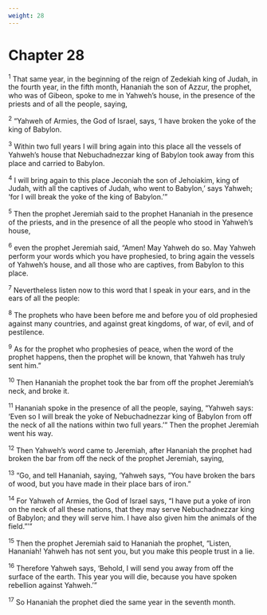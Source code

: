 ```yaml
---
weight: 28
---
```


# Chapter 28

<sup>1</sup> That same year, in the beginning of the reign of Zedekiah king of Judah, in the fourth year, in the fifth month, Hananiah the son of Azzur, the prophet, who was of Gibeon, spoke to me in Yahweh’s house, in the presence of the priests and of all the people, saying, 

<sup>2</sup> “Yahweh of Armies, the God of Israel, says, ‘I have broken the yoke of the king of Babylon. 

<sup>3</sup> Within two full years I will bring again into this place all the vessels of Yahweh’s house that Nebuchadnezzar king of Babylon took away from this place and carried to Babylon. 

<sup>4</sup> I will bring again to this place Jeconiah the son of Jehoiakim, king of Judah, with all the captives of Judah, who went to Babylon,’ says Yahweh; ‘for I will break the yoke of the king of Babylon.’” 

<sup>5</sup> Then the prophet Jeremiah said to the prophet Hananiah in the presence of the priests, and in the presence of all the people who stood in Yahweh’s house, 

<sup>6</sup> even the prophet Jeremiah said, “Amen! May Yahweh do so. May Yahweh perform your words which you have prophesied, to bring again the vessels of Yahweh’s house, and all those who are captives, from Babylon to this place. 

<sup>7</sup> Nevertheless listen now to this word that I speak in your ears, and in the ears of all the people: 

<sup>8</sup> The prophets who have been before me and before you of old prophesied against many countries, and against great kingdoms, of war, of evil, and of pestilence. 

<sup>9</sup> As for the prophet who prophesies of peace, when the word of the prophet happens, then the prophet will be known, that Yahweh has truly sent him.” 

<sup>10</sup> Then Hananiah the prophet took the bar from off the prophet Jeremiah’s neck, and broke it. 

<sup>11</sup> Hananiah spoke in the presence of all the people, saying, “Yahweh says: ‘Even so I will break the yoke of Nebuchadnezzar king of Babylon from off the neck of all the nations within two full years.’” Then the prophet Jeremiah went his way. 

<sup>12</sup> Then Yahweh’s word came to Jeremiah, after Hananiah the prophet had broken the bar from off the neck of the prophet Jeremiah, saying, 

<sup>13</sup> “Go, and tell Hananiah, saying, ‘Yahweh says, “You have broken the bars of wood, but you have made in their place bars of iron.” 

<sup>14</sup> For Yahweh of Armies, the God of Israel says, “I have put a yoke of iron on the neck of all these nations, that they may serve Nebuchadnezzar king of Babylon; and they will serve him. I have also given him the animals of the field.”’” 

<sup>15</sup> Then the prophet Jeremiah said to Hananiah the prophet, “Listen, Hananiah! Yahweh has not sent you, but you make this people trust in a lie. 

<sup>16</sup> Therefore Yahweh says, ‘Behold, I will send you away from off the surface of the earth. This year you will die, because you have spoken rebellion against Yahweh.’” 

<sup>17</sup> So Hananiah the prophet died the same year in the seventh month. 


